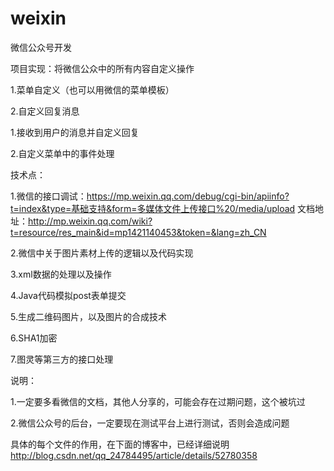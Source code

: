 # weixin
微信公众号开发

项目实现：将微信公众中的所有内容自定义操作

1.菜单自定义（也可以用微信的菜单模板）

2.自定义回复消息

  1.接收到用户的消息并自定义回复

  2.自定义菜单中的事件处理
  
  
技术点：

1.微信的接口调试：https://mp.weixin.qq.com/debug/cgi-bin/apiinfo?t=index&type=基础支持&form=多媒体文件上传接口%20/media/upload
  文档地址：http://mp.weixin.qq.com/wiki?t=resource/res_main&id=mp1421140453&token=&lang=zh_CN

2.微信中关于图片素材上传的逻辑以及代码实现

3.xml数据的处理以及操作

4.Java代码模拟post表单提交

5.生成二维码图片，以及图片的合成技术

6.SHA1加密

7.图灵等第三方的接口处理


说明：

1.一定要多看微信的文档，其他人分享的，可能会存在过期问题，这个被坑过

2.微信公众号的后台，一定要现在测试平台上进行测试，否则会造成问题

  
 具体的每个文件的作用，在下面的博客中，已经详细说明
 http://blog.csdn.net/qq_24784495/article/details/52780358
